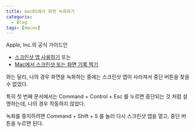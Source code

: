 ```yaml
---
title: macOS에서 화면 녹화하기
categoris:
  - Blog
tags: [macos]
---
```


Apple, Inc.의 공식 가이드인

- [스크린샷 앱 사용하기](https://support.apple.com/ko-kr/102618) 또는 
- [Mac에서 스크린샷 또는
화면 기록 찍기](https://support.apple.com/ko-kr/guide/mac-help/mh26782/mac)

와는 달리, 나의 경우 화면을 녹화하는 중에는 스크린샷 앱이 사라져서 중단 버튼을 찾을 수 없었다.

특히 첫 번째 문서에서는 Command + Control + Esc 를 누르면 중단되는 것 처럼 설명하는데,
나의 경우 작동하지 않았다.

녹화를 중지하려면 Command + Shift + 5 를 눌러 다시 스크린샷 앱을 열고, 중단 버튼을 누르면 된다.

